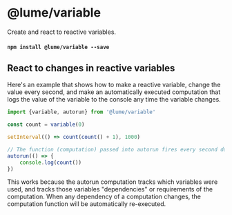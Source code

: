 # @lume/variable

Create and react to reactive variables.

#### `npm install @lume/variable --save`

## React to changes in reactive variables

Here's an example that shows how to make a reactive variable, change the
value every second, and make an automatically executed computation that logs
the value of the variable to the console any time the variable changes.

```js
import {variable, autorun} from '@lume/variable'

const count = variable(0)

setInterval(() => count(count() + 1), 1000)

// The function (computation) passed into autorun fires every second due to count being incremented every second.
autorun(() => {
	console.log(count())
})
```

This works because the autorun computation tracks which variables were used,
and tracks those variables "dependencies" or requirements of the computation.
When any dependency of a computation changes, the computation function will
be automatically re-executed.

